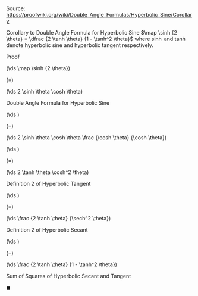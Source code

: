 # 

Source: https://proofwiki.org/wiki/Double_Angle_Formulas/Hyperbolic_Sine/Corollary

Corollary to Double Angle Formula for Hyperbolic Sine
$\map \sinh {2 \theta} = \dfrac {2 \tanh \theta} {1 - \tanh^2 \theta}$
where $\sinh$ and $\tanh$ denote hyperbolic sine and hyperbolic tangent respectively.


Proof













\(\ds \map \sinh {2 \theta}\)

\(=\)







\(\ds 2 \sinh \theta \cosh \theta\)





Double Angle Formula for Hyperbolic Sine














\(\ds \)

\(=\)







\(\ds 2 \sinh \theta \cosh \theta \frac {\cosh \theta} {\cosh \theta}\)




















\(\ds \)

\(=\)







\(\ds 2 \tanh \theta \cosh^2 \theta\)





Definition 2 of Hyperbolic Tangent














\(\ds \)

\(=\)







\(\ds \frac {2 \tanh \theta} {\sech^2 \theta}\)





Definition 2 of Hyperbolic Secant














\(\ds \)

\(=\)







\(\ds \frac {2 \tanh \theta} {1 - \tanh^2 \theta}\)





Sum of Squares of Hyperbolic Secant and Tangent



$\blacksquare$





